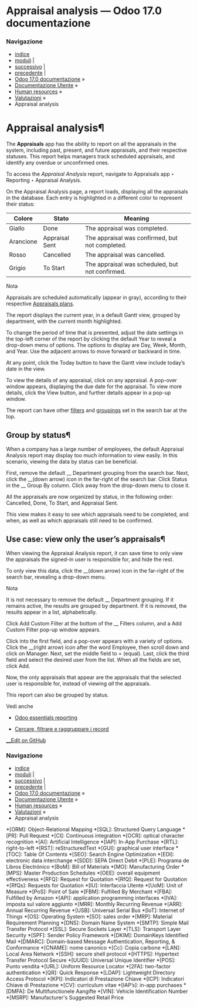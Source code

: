 # Appraisal analysis — Odoo 17.0 documentazione

### Navigazione

  * [indice](../../../genindex.html "Indice generale")
  * [moduli](../../../py-modindex.html "Indice del modulo Python") |
  * [successivo](skills_evolution.html "Skills evolution") |
  * [precedente](goals.html "Obiettivi") |
  * [Odoo 17.0 documentazione](../../../index-2.html) »
  * [Documentazione Utente](../../../applications.html) »
  * [Human resources](../../hr.html) »
  * [Valutazioni](../appraisals.html) »
  * Appraisal analysis



# Appraisal analysis¶

The **Appraisals** app has the ability to report on all the appraisals in the system, including past, present, and future appraisals, and their respective statuses. This report helps managers track scheduled appraisals, and identify any overdue or unconfirmed ones.

To access the _Appraisal Analysis_ report, navigate to Appraisals app ‣ Reporting ‣ Appraisal Analysis.

On the Appraisal Analysis page, a report loads, displaying all the appraisals in the database. Each entry is highlighted in a different color to represent their status:

Colore | Stato | Meaning  
---|---|---  
Giallo | Done | The appraisal was completed.  
Arancione | Appraisal Sent | The appraisal was confirmed, but not completed.  
Rosso | Cancelled | The appraisal was cancelled.  
Grigio | To Start | The appraisal was scheduled, but not confirmed.  
  
Nota

Appraisals are scheduled automatically (appear in gray), according to their respective [Appraisals plans](../appraisals.html#appraisals-appraisal-plan).

The report displays the current year, in a default Gantt view, grouped by department, with the current month highlighted.

To change the period of time that is presented, adjust the date settings in the top-left corner of the report by clicking the default Year to reveal a drop-down menu of options. The options to display are Day, Week, Month, and Year. Use the adjacent arrows to move forward or backward in time.

At any point, click the Today button to have the Gantt view include today’s date in the view.

To view the details of any appraisal, click on any appraisal. A pop-over window appears, displaying the due date for the appraisal. To view more details, click the View button, and further details appear in a pop-up window.

The report can have other [filters](../../essentials/search.html#search-filters) and [groupings](../../essentials/search.html#search-group) set in the search bar at the top.

## Group by status¶

When a company has a large number of employees, the default Appraisal Analysis report may display too much information to view easily. In this scenario, viewing the data by status can be beneficial.

First, remove the default __ Department grouping from the search bar. Next, click the __(down arrow) icon in the far-right of the search bar. Click Status in the __ Group By column. Click away from the drop-down menu to close it.

All the appraisals are now organized by status, in the following order: Cancelled, Done, To Start, and Appraisal Sent.

This view makes it easy to see which appraisals need to be completed, and when, as well as which appraisals still need to be confirmed.

## Use case: view only the user’s appraisals¶

When viewing the Appraisal Analysis report, it can save time to only view the appraisals the signed-in user is responsible for, and hide the rest.

To only view this data, click the __(down arrow) icon in the far-right of the search bar, revealing a drop-down menu.

Nota

It is not necessary to remove the default __ Department grouping. If it remains active, the results are grouped by department. If it is removed, the results appear in a list, alphabetically.

Click Add Custom Filter at the bottom of the __ Filters column, and a Add Custom Filter pop-up window appears.

Click into the first field, and a pop-over appears with a variety of options. Click the __(right arrow) icon after the word Employee, then scroll down and click on Manager. Next, set the middle field to = (equal). Last, click the third field and select the desired user from the list. When all the fields are set, click Add.

Now, the only appraisals that appear are the appraisals that the selected user is responsible for, instead of viewing _all_ the appraisals.

This report can also be grouped by status.

Vedi anche

  * [Odoo essentials reporting](../../essentials/reporting.html)

  * [Cercare, filtrare e raggruppare i record](../../essentials/search.html)




[ __Edit on GitHub](https://github.com/odoo/documentation/edit/17.0/content/applications/hr/appraisals/appraisal_analysis.rst)

### Navigazione

  * [indice](../../../genindex.html "Indice generale")
  * [moduli](../../../py-modindex.html "Indice del modulo Python") |
  * [successivo](skills_evolution.html "Skills evolution") |
  * [precedente](goals.html "Obiettivi") |
  * [Odoo 17.0 documentazione](../../../index-2.html) »
  * [Documentazione Utente](../../../applications.html) »
  * [Human resources](../../hr.html) »
  * [Valutazioni](../appraisals.html) »
  * Appraisal analysis


  *[ORM]: Object-Relational Mapping
  *[SQL]: Structured Query Language
  *[PR]: Pull Request
  *[CI]: Continuous integration
  *[OCR]: optical character recognition
  *[AI]: Artificial Intelligence
  *[IAP]: In-App Purchase
  *[RTL]: right-to-left
  *[RST]: reStructuredText
  *[GUI]: graphical user interface
  *[TOC]: Table Of Contents
  *[SEO]: Search Engine Optimization
  *[EDI]: electronic data interchange
  *[SDD]: SEPA Direct Debit
  *[PLE]: Programa de Libros Electrónico
  *[BoM]: Bill of Materials
  *[MO]: Manufacturing Order
  *[MPS]: Master Production Schedules
  *[OEE]: overall equipment effectiveness
  *[RFQ]: Request for Quotation
  *[RfQ]: Request for Quotation
  *[RfQs]: Requests for Quotation
  *[IU]: Interfaccia Utente
  *[UoM]: Unit of Measure
  *[PoS]: Point of Sale
  *[FBM]: Fulfilled By Merchant
  *[FBA]: Fulfilled by Amazon
  *[API]: application programming interfaces
  *[IVA]: imposta sul valore aggiunto
  *[MRR]: Monthly Recurring Revenue
  *[ARR]: Annual Recurring Revenue
  *[USB]: Universal Serial Bus
  *[IoT]: Internet of Things
  *[OS]: Operating System
  *[SO]: sales order
  *[MRP]: Material Requirement Planning
  *[DNS]: Domain Name System
  *[SMTP]: Simple Mail Transfer Protocol
  *[SSL]: Secure Sockets Layer
  *[TLS]: Transport Layer Security
  *[SPF]: Sender Policy Framework
  *[DKIM]: DomainKeys Identified Mail
  *[DMARC]: Domain-based Message Authentication, Reporting, & Conformance
  *[CNAME]: nome canonico
  *[Cc]: Copia carbone
  *[LAN]: Local Area Network
  *[SSH]: secure shell protocol
  *[HTTPS]: Hypertext Transfer Protocol Secure
  *[UUID]: Universal Unique Identifier
  *[POS]: Punto vendita
  *[URL]: Uniform Resource Locator
  *[2FA]: two-factor authentication
  *[QR]: Quick Response
  *[LDAP]: Lightweight Directory Access Protocol
  *[KPI]: Indicatori di Prestazione Chiave
  *[ICP]: Indicatori Chiave di Prestazione
  *[CV]: curriculum vitae
  *[IAP’s]: in-app purchases
  *[DMFA]: De Multifunctionele Aangifte
  *[VIN]: Vehicle Identification Number
  *[MSRP]: Manufacturer's Suggested Retail Price